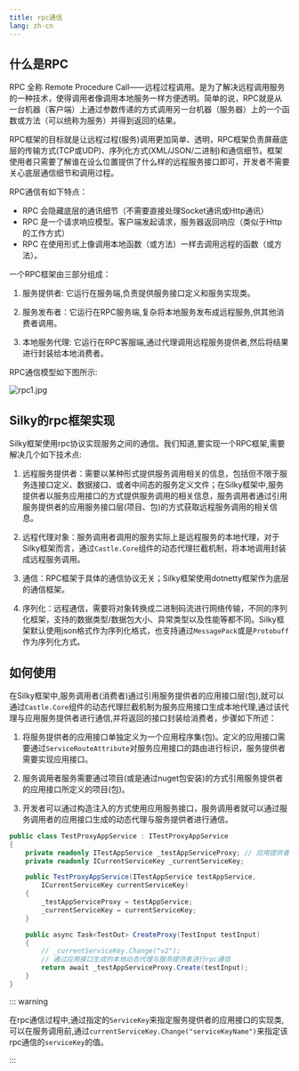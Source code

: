```yaml
---
title: rpc通信
lang: zh-cn
---
```


## 什么是RPC

RPC 全称 Remote Procedure Call——远程过程调用。是为了解决远程调用服务的一种技术，使得调用者像调用本地服务一样方便透明。简单的说，RPC就是从一台机器（客户端）上通过参数传递的方式调用另一台机器（服务器）上的一个函数或方法（可以统称为服务）并得到返回的结果。

RPC框架的目标就是让远程过程(服务)调用更加简单、透明，RPC框架负责屏蔽底层的传输方式(TCP或UDP)、序列化方式(XML/JSON/二进制)和通信细节。框架使用者只需要了解谁在设么位置提供了什么样的远程服务接口即可，开发者不需要关心底层通信细节和调用过程。

RPC通信有如下特点：

- RPC 会隐藏底层的通讯细节（不需要直接处理Socket通讯或Http通讯）
- RPC 是一个请求响应模型。客户端发起请求，服务器返回响应（类似于Http的工作方式）
- RPC 在使用形式上像调用本地函数（或方法）一样去调用远程的函数（或方法）。

一个RPC框架由三部分组成：

1. 服务提供者: 它运行在服务端,负责提供服务接口定义和服务实现类。

2. 服务发布者：它运行在RPC服务端,复杂将本地服务发布成远程服务,供其他消费者调用。

3. 本地服务代理: 它运行在RPC客服端,通过代理调用远程服务提供者,然后将结果进行封装给本地消费者。



RPC通信模型如下图所示:

![rpc1.jpg](/assets/imgs/rpc1.jpg)

## Silky的rpc框架实现

Silky框架使用rpc协议实现服务之间的通信。我们知道,要实现一个RPC框架,需要解决几个如下技术点:

1. 远程服务提供者：需要以某种形式提供服务调用相关的信息，包括但不限于服务连接口定义、数据接口、或者中间态的服务定义文件；在Silky框架中,服务提供者以服务应用接口的方式提供服务调用的相关信息，服务调用者通过引用服务提供者的应用服务接口层(项目、包)的方式获取远程服务调用的相关信息。

2. 远程代理对象：服务调用者调用的服务实际上是远程服务的本地代理，对于Silky框架而言，通过`Castle.Core`组件的动态代理拦截机制，将本地调用封装成远程服务调用。

3.  通信：RPC框架于具体的通信协议无关；Silky框架使用dotnetty框架作为底层的通信框架。

4. 序列化：远程通信，需要将对象转换成二进制码流进行网络传输，不同的序列化框架，支持的数据类型/数据包大小、异常类型以及性能等都不同。Silky框架默认使用json格式作为序列化格式，也支持通过`MessagePack`或是`Protobuff`作为序列化方式。

## 如何使用

在Silky框架中,服务调用者(消费者)通过引用服务提供者的应用接口层(包),就可以通过`Castle.Core`组件的动态代理拦截机制为服务应用接口生成本地代理,通过该代理与应用服务提供者进行通信,并将返回的接口封装给消费者，步骤如下所述：

1. 将服务提供者的应用接口单独定义为一个应用程序集(包)。定义的应用接口需要通过`ServiceRouteAttribute`对服务应用接口的路由进行标识，服务提供者需要实现应用接口。

2. 服务调用者服务需要通过项目(或是通过nuget包安装)的方式引用服务提供者的应用接口所定义的项目(包)。

3. 开发者可以通过构造注入的方式使用应用服务接口，服务调用者就可以通过服务调用者的应用接口生成的动态代理与服务提供者进行通信。

```csharp
public class TestProxyAppService : ITestProxyAppService
{
    private readonly ITestAppService _testAppServiceProxy; // 应用提供者的应用接口，通过其生成服务调用者的本地动态代理
    private readonly ICurrentServiceKey _currentServiceKey;

    public TestProxyAppService(ITestAppService testAppService,
        ICurrentServiceKey currentServiceKey)
    {
        _testAppServiceProxy = testAppService;
        _currentServiceKey = currentServiceKey;
    }

    public async Task<TestOut> CreateProxy(TestInput testInput)
    {
        // _currentServiceKey.Change("v2");
        // 通过应用接口生成的本地动态代理与服务提供者进行rpc通信
        return await _testAppServiceProxy.Create(testInput);
    }
}

```

::: warning

在rpc通信过程中,通过指定的`ServiceKey`来指定服务提供者的应用接口的实现类,可以在服务调用前,通过`currentServiceKey.Change("serviceKeyName")`来指定该rpc通信的`serviceKey`的值。   

:::